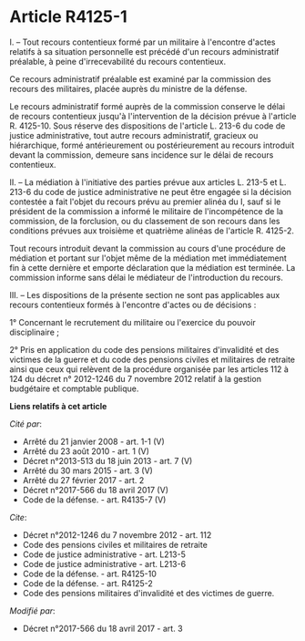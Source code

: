 # Article R4125-1

I. – Tout recours contentieux formé par un militaire à l'encontre d'actes relatifs à sa situation personnelle est précédé
d'un recours administratif préalable, à peine d'irrecevabilité du recours contentieux.

Ce recours administratif préalable est examiné par la commission des recours des militaires, placée auprès du ministre de la
défense.

Le recours administratif formé auprès de la commission conserve le délai de recours contentieux jusqu'à l'intervention de la
décision prévue à l'article R. 4125-10. Sous réserve des dispositions de l'article L. 213-6 du code de justice
administrative, tout autre recours administratif, gracieux ou hiérarchique, formé antérieurement ou postérieurement au
recours introduit devant la commission, demeure sans incidence sur le délai de recours contentieux.

II. – La médiation à l'initiative des parties prévue aux articles L. 213-5 et L. 213-6 du code de justice administrative ne
peut être engagée si la décision contestée a fait l'objet du recours prévu au premier alinéa du I, sauf si le président de la
commission a informé le militaire de l'incompétence de la commission, de la forclusion, ou du classement de son recours dans
les conditions prévues aux troisième et quatrième alinéas de l'article R. 4125-2.

Tout recours introduit devant la commission au cours d'une procédure de médiation et portant sur l'objet même de la médiation
met immédiatement fin à cette dernière et emporte déclaration que la médiation est terminée. La commission informe sans délai
le médiateur de l'introduction du recours.

III. – Les dispositions de la présente section ne sont pas applicables aux recours contentieux formés à l'encontre d'actes ou
de décisions :

1° Concernant le recrutement du militaire ou l'exercice du pouvoir disciplinaire ;

2° Pris en application du code des pensions militaires d'invalidité et des victimes de la guerre et du code des pensions
civiles et militaires de retraite ainsi que ceux qui relèvent de la procédure organisée par les articles 112 à 124 du décret
n° 2012-1246 du 7 novembre 2012 relatif à la gestion budgétaire et comptable publique.

**Liens relatifs à cet article**

_Cité par_:

  - Arrêté du 21 janvier 2008 - art. 1-1 (V)
  - Arrêté du 23 août 2010 - art. 1 (V)
  - Décret n°2013-513 du 18 juin 2013 - art. 7 (V)
  - Arrêté du 30 mars 2015 - art. 3 (V)
  - Arrêté du 27 février 2017 - art. 2
  - Décret n°2017-566 du 18 avril 2017 (V)
  - Code de la défense. - art. R4135-7 (V)

_Cite_:

  - Décret n°2012-1246 du 7 novembre 2012 - art. 112
  - Code des pensions civiles et militaires de retraite
  - Code de justice administrative - art. L213-5
  - Code de justice administrative - art. L213-6
  - Code de la défense. - art. R4125-10
  - Code de la défense. - art. R4125-2
  - Code des pensions militaires d'invalidité et des victimes de guerre.

_Modifié par_:

  - Décret n°2017-566 du 18 avril 2017 - art. 3
